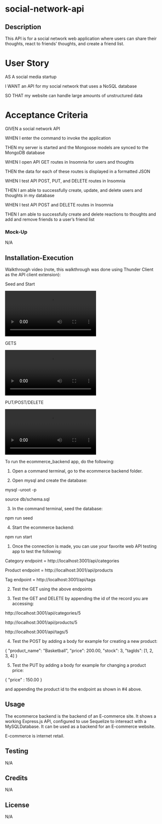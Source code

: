 # social-network-api

## Description
This API is for a social network web application where users can share their thoughts, react to friends’ thoughts, and create a friend list. 

# User Story
AS A social media startup

I WANT an API for my social network that uses a NoSQL database

SO THAT my website can handle large amounts of unstructured data

# Acceptance Criteria
GIVEN a social network API

WHEN I enter the command to invoke the application

THEN my server is started and the Mongoose models are synced to the MongoDB database

WHEN I open API GET routes in Insomnia for users and thoughts

THEN the data for each of these routes is displayed in a formatted JSON

WHEN I test API POST, PUT, and DELETE routes in Insomnia

THEN I am able to successfully create, update, and delete users and thoughts in my database

WHEN I test API POST and DELETE routes in Insomnia

THEN I am able to successfully create and delete reactions to thoughts and add and remove friends to a user’s friend list

### Mock-Up
N/A

## Installation-Execution
Walkthrough video (note, this walkthrough was done using Thunder Client as the API client extension):

Seed and Start

<video controls src="./Assets/seedandstart.mp4" title="Seed and Start"></video>

GETS

<video controls src="./Assets/gets.mp4" title="GETS"></video>

PUT/POST/DELETE

<video controls src="./Assets/putpostdelete.mp4" title="PUTPOSTDELETE"></video></video>

To run the ecommerce_backend app, do the following:

1. Open a command terminal, go to the ecommerce backend folder.

2. Open mysql and create the database:

mysql -uroot -p

source db/schema.sql

3. In the command terminal, seed the database:

npm run seed

4. Start the ecommerce backend:

npm run start

1. Once the connection is made, you can use your favorite web API testing app to test the following:

Category endpoint = http://localhost:3001/api/categories

Product endpoint = http://localhost:3001/api/products

Tag endpoint = http://localhost:3001/api/tags

2. Test the GET using the above endpoints

3. Test the GET and DELETE by appending the id of the record you are accessing:

http://localhost:3001/api/categories/5

http://localhost:3001/api/products/5

http://localhost:3001/api/tags/5

4. Test the POST by adding a body for example for creating a new product:

{
      "product_name": "Basketball",
      "price": 200.00,
      "stock": 3,
      "tagIds": [1, 2, 3, 4]
}

5. Test the PUT by adding a body for example for changing a product price:

{ 
    "price" : 150.00
}

and appending the product id to the endpoint as shown in #4 above.

## Usage

The ecommerce backend is the backend of an E-commerce site. It shows a working Express.js API, configured to use Sequelize to intereact with a MySQLDatabase. It can be used as a backend for an E-commerce website.

E-commerce is internet retail. 

## Testing
N/A

## Credits
N/A

## License
N/A